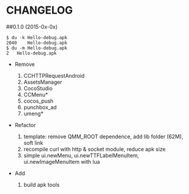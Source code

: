 # CHANGELOG

##0.1.0 (2015-0x-0x)

```
$ du -k Hello-debug.apk
2040    Hello-debug.apk
$ du -m Hello-debug.apk
2   Hello-debug.apk
```

- Remove
    1. CCHTTPRequestAndroid
    2. AssetsManager
    3. CocoStudio
    4. CCMenu*
    5. cocos_push
    6. punchbox_ad
    7. umeng*

- Refactor
    1. template: remove QMM_ROOT dependence, add lib folder (62M), soft link
    2. recompile curl with http & socket module, reduce apk size
    3. simple ui.newMenu, ui.newTTFLabelMenuItem, ui.newImageMenuItem with lua

- Add
    1. build apk tools
